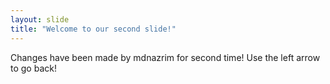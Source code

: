 ```yaml
---
layout: slide
title: "Welcome to our second slide!"
---
```

Changes have been made by mdnazrim for second time!
Use the left arrow to go back!
